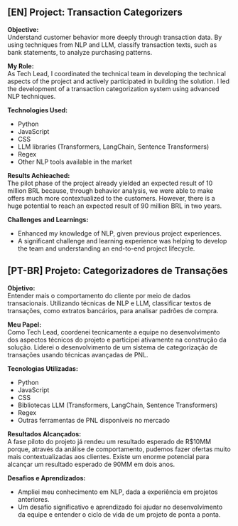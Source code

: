 ## [EN] Project: Transaction Categorizers

**Objective:**  
Understand customer behavior more deeply through transaction data. By using techniques from NLP and LLM, classify transaction texts, such as bank statements, to analyze purchasing patterns.

**My Role:**  
As Tech Lead, I coordinated the technical team in developing the technical aspects of the project and actively participated in building the solution. I led the development of a transaction categorization system using advanced NLP techniques.

**Technologies Used:**  
- Python
- JavaScript
- CSS
- LLM libraries (Transformers, LangChain, Sentence Transformers)
- Regex
- Other NLP tools available in the market

**Results Achieached:**  
The pilot phase of the project already yielded an expected result of 10 million BRL because, through behavior analysis, we were able to make offers much more contextualized to the customers. However, there is a huge potential to reach an expected result of 90 million BRL in two years.

**Challenges and Learnings:**  
- Enhanced my knowledge of NLP, given previous project experiences.
- A significant challenge and learning experience was helping to develop the team and understanding an end-to-end project lifecycle.

## [PT-BR] Projeto: Categorizadores de Transações

**Objetivo:**  
Entender mais o comportamento do cliente por meio de dados transacionais. Utilizando técnicas de NLP e LLM, classificar textos de transações, como extratos bancários, para analisar padrões de compra.

**Meu Papel:**  
Como Tech Lead, coordenei tecnicamente a equipe no desenvolvimento dos aspectos técnicos do projeto e participei ativamente na construção da solução. Liderei o desenvolvimento de um sistema de categorização de transações usando técnicas avançadas de PNL.

**Tecnologias Utilizadas:**  
- Python
- JavaScript
- CSS
- Bibliotecas LLM (Transformers, LangChain, Sentence Transformers)
- Regex
- Outras ferramentas de PNL disponíveis no mercado

**Resultados Alcançados:**  
A fase piloto do projeto já rendeu um resultado esperado de R$10MM porque, através da análise de comportamento, pudemos fazer ofertas muito mais contextualizadas aos clientes. Existe um enorme potencial para alcançar um resultado esperado de 90MM em dois anos.

**Desafios e Aprendizados:**  
- Ampliei meu conhecimento em NLP, dada a experiência em projetos anteriores.
- Um desafio significativo e aprendizado foi ajudar no desenvolvimento da equipe e entender o ciclo de vida de um projeto de ponta a ponta.
